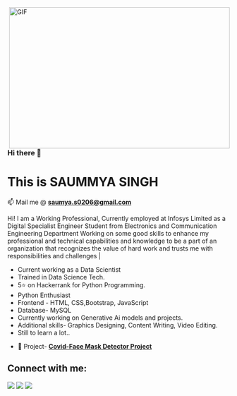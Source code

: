  <img align="right" alt="GIF" src="https://github.com/arsentieva/arsentieva/blob/main/code.gif?raw=true" width="500" height="320" />

### Hi there 👋
# This is SAUMMYA SINGH
📫 Mail me @ **saumya.s0206@gmail.com**



Hi! I am a Working Professional, Currently employed at Infosys Limited as a Digital Specialist Engineer 
Student from Electronics and Communication Engineering Department 
Working on some good skills to enhance my professional and technical capabilities and knowledge to be a part of an organization that recognizes the value of hard work and trusts me with responsibilities and challenges |
* Current working as a Data Scientist
* Trained in Data Science Tech.
* 5⭐ on Hackerrank for Python Programming.
* Python Enthusiast 
* Frontend - HTML, CSS,Bootstrap, JavaScript
* Database- MySQL
* Currently working on Generative Ai models and projects.
* Additional skills- Graphics Designing, Content Writing, Video Editing.
* Still to learn a lot..

- 🔭 Project- **[Covid-Face Mask Detector Project](https://www.linkedin.com/posts/saummya-singh-899126174_mitmuzaffarpur-mit-matlab-activity-6811733755905101824-rwpL)**











## Connect with me:
<p >

<a href = "https://www.linkedin.com/in/saummya-singh-899126174/"> <img src="https://img.icons8.com/fluent/48/000000/linkedin.png"/></a> <a href = "https://www.instagram.com/shinning_sta_r_/"><img src="https://img.icons8.com/fluent/48/000000/instagram-new.png"/></a>  <a href = "https://twitter.com/SaummyaSingh5"><img src="https://img.icons8.com/color/48/000000/twitter--v1.png"/></a>
    


</p>

